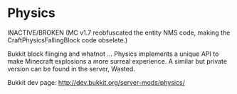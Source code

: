 Physics
=======

INACTIVE/BROKEN
(MC v1.7 reobfuscated the entity NMS code, making the CraftPhysicsFallingBlock code obselete.)

Bukkit block flinging and whatnot ...
Physics implements a unique API to make Minecraft explosions a more surreal experience. A similar but private version can be found in the server, Wasted.

Bukkit dev page: http://dev.bukkit.org/server-mods/physics/
